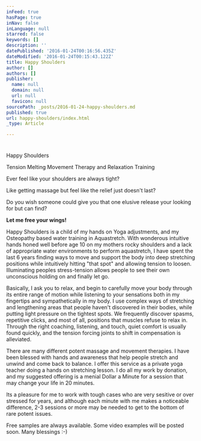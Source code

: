 ```yaml
---
inFeed: true
hasPage: true
inNav: false
inLanguage: null
starred: false
keywords: []
description: ''
datePublished: '2016-01-24T00:16:56.435Z'
dateModified: '2016-01-24T00:15:43.122Z'
title: Happy Shoulders
author: []
authors: []
publisher:
  name: null
  domain: null
  url: null
  favicon: null
sourcePath: _posts/2016-01-24-happy-shoulders.md
published: true
url: happy-shoulders/index.html
_type: Article

---
```

# 

Happy Shoulders

Tension Melting Movement Therapy and Relaxation Training

Ever feel like your shoulders are always tight?

Like getting massage but feel like the relief just doesn't last?

Do you wish someone could give you that one elusive release your looking for but can find?

**Let me free your wings!**

Happy Shoulders is a child of my hands on Yoga adjustments, and my Osteopathy based water training in Aquastretch. With wonderous intuitive hands honed well before age 10 on my mothers rocky shoulders and a lack of appropriate water environments to perform aquastretch, I have spent the last 6 years finding ways to move and support the body into deep stretching positions while intuitively hitting "that spot" and allowing tension to loosen. Illuminating peoples stress-tension allows people to see their own unconscious holding on and finally let go. 

Basically, I ask you to relax, and begin to carefully move your body through its entire range of motion while listening to your sensations both in my fingertips and sympathetically in my body. I use complex ways of stretching and lengthening areas that people haven't discovered in their bodies, while putting light pressure on the tightest spots. We frequently discover spasms, repetitive clicks, and most of all, positions that muscles refuse to relax in. Through the right coaching, listening, and touch, quiet comfort is usually found quickly, and the tension forcing joints to shift in compensation is alleviated.

There are many different potent massage and movement therapies. I have been blessed with hands and awareness that help people stretch and unwind and come back to balance. I offer this service as a private yoga teacher doing a hands on stretching lesson. I do all my work by donation, and my suggested offering is a menial Dollar a Minute for a session that may change your life in 20 minutes.

Its a pleasure for me to work with tough cases who are very sesitive or over stressed for years, and although each minute with me makes a noticeable difference, 2-3 sessions or more may be needed to get to the bottom of rare potent issues.

Free samples are always available. Some video examples will be posted soon. Many blessings :-)